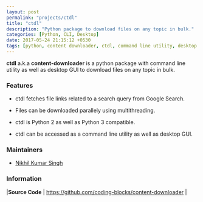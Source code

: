 ```yaml
---
layout: post
permalink: "projects/ctdl"
title: "ctdl"
description: "Python package to download files on any topic in bulk."
categories: [Python, CLI, Desktop]
date: 2017-05-24 21:15:12 +0530
tags: [python, content downloader, ctdl, command line utility, desktop GUI]
---
```


**ctdl** a.k.a **content-downloader** is a python package with command line utility as well as desktop GUI to download files on any topic in bulk.

### Features

- ctdl fetches file links related to a search query from Google Search.

- Files can be downloaded parallely using multithreading.

- ctdl is Python 2 as well as Python 3 compatible.

- ctdl can be accessed as a command line utility as well as desktop GUI.


### Maintainers

- [Nikhil Kumar Singh](http://github.com/nikhilkumarsingh)

### Information

|**Source Code** | <https://github.com/coding-blocks/content-downloader> |
